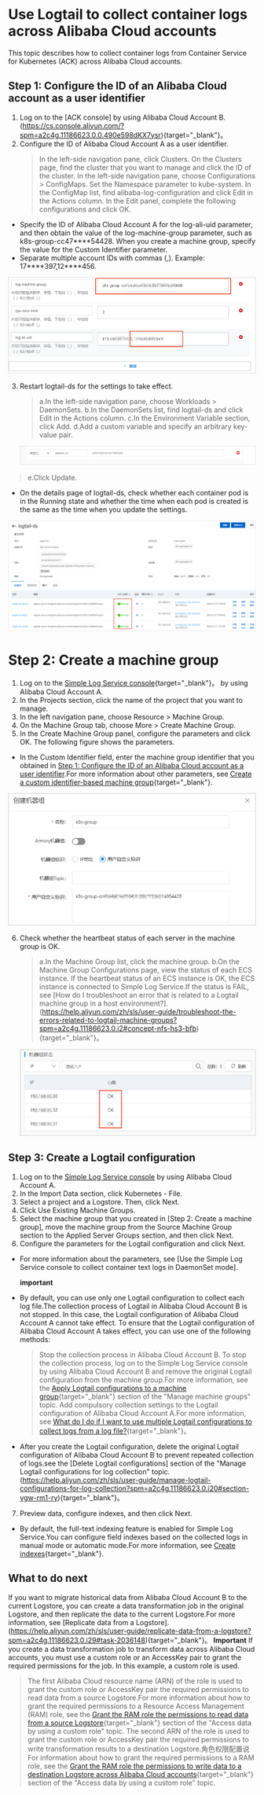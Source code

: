 # Use Logtail to collect container logs across Alibaba Cloud accounts

This topic describes how to collect container logs from Container Service for Kubernetes (ACK) across Alibaba Cloud accounts.

## Step 1: Configure the ID of an Alibaba Cloud account as a user identifier

1. Log on to the [ACK console] by using Alibaba Cloud Account B.(https://cs.console.aliyun.com/?spm=a2c4g.11186623.0.0.490e598dKX7ysr){target="\_blank"}。
2. Configure the ID of Alibaba Cloud Account A as a user identifier.
   > In the left-side navigation pane, click Clusters.
   > On the Clusters page, find the cluster that you want to manage and click the ID of the cluster.
   > In the left-side navigation pane, choose Configurations > ConfigMaps.
   > Set the Namespace parameter to kube-system. In the ConfigMap list, find alibaba-log-configuration and click Edit in the Actions column.
   > In the Edit panel, complete the following configurations and click OK.

- Specify the ID of Alibaba Cloud Account A for the log-ali-uid parameter, and then obtain the value of the log-machine-group parameter, such as k8s-group-cc47\*\*\*\*54428. When you create a machine group, specify the value for the Custom Identifier parameter.
- Separate multiple account IDs with commas (,). Example: 17\***\*397,12\*\***456.

![image.png](./img/contnierlog2.png)

3. Restart logtail-ds for the settings to take effect.

   > a.In the left-side navigation pane, choose Workloads > DaemonSets.
   > b.In the DaemonSets list, find logtail-ds and click Edit in the Actions column.
   > c.In the Environment Variable section, click Add.
   > d.Add a custom variable and specify an arbitrary key-value pair.

   ![image.png](./img/contnierlog6.png)

> e.Click Update.

- On the details page of logtail-ds, check whether each container pod is in the Running state and whether the time when each pod is created is the same as the time when you update the settings.

![image.png](./img/contnierlog3.png)

# Step 2: Create a machine group

1. Log on to the [Simple Log Service console](https://account.alibabacloud.com/login/login.htm?oauth_callback=https://sls.console.aliyun.com/?spm=a2c4g.11186623.0.0.490e598dKX7ysr){target="\_blank"}。 by using Alibaba Cloud Account A.
2. In the Projects section, click the name of the project that you want to manage.
3. In the left navigation pane, choose Resource > Machine Group.
4. On the Machine Group tab, choose More > Create Machine Group.
5. In the Create Machine Group panel, configure the parameters and click OK. The following figure shows the parameters.

- In the Custom Identifier field, enter the machine group identifier that you obtained in [Step 1: Configure the ID of an Alibaba Cloud account as a user identifier](./aliyunAcountlog.md).For more information about other parameters, see [Create a custom identifier-based machine group](https://help.aliyun.com/zh/sls/user-guide/create-a-custom-identifier-based-machine-group?spm=a2c4g.11186623.0.i1#concept-gyy-k3q-zdb){target="\_blank"}.

![image.png](./img/contnierlog4.png)

6. Check whether the heartbeat status of each server in the machine group is OK.

   > a.In the Machine Group list, click the machine group.
   > b.On the Machine Group Configurations page, view the status of each ECS instance.
   > If the heartbeat status of an ECS instance is OK, the ECS instance is connected to Simple Log Service.If the status is FAIL, see [How do I troubleshoot an error that is related to a Logtail machine group in a host environment?].(https://help.aliyun.com/zh/sls/user-guide/troubleshoot-the-errors-related-to-logtail-machine-groups?spm=a2c4g.11186623.0.i2#concept-nfs-hs3-bfb){target="\_blank"}。

   ![image.png](./img/contnierlog5.png)

## Step 3: Create a Logtail configuration

1. Log on to the [Simple Log Service console](https://sls.console.aliyun.com/?spm=a2c4g.11186623.0.0.1eae598dLCgNTM) by using Alibaba Cloud Account A.
2. In the Import Data section, click Kubernetes - File.
3. Select a project and a Logstore. Then, click Next.
4. Click Use Existing Machine Groups.
5. Select the machine group that you created in [Step 2: Create a machine group], move the machine group from the Source Machine Group section to the Applied Server Groups section, and then click Next.
6. Configure the parameters for the Logtail configuration and click Next.

- For more information about the parameters, see [Use the Simple Log Service console to collect container text logs in DaemonSet mode].

  **important**

- By default, you can use only one Logtail configuration to collect each log file.The collection process of Logtail in Alibaba Cloud Account B is not stopped. In this case, the Logtail configuration of Alibaba Cloud Account A cannot take effect. To ensure that the Logtail configuration of Alibaba Cloud Account A takes effect, you can use one of the following methods:
  > Stop the collection process in Alibaba Cloud Account B. To stop the collection process, log on to the Simple Log Service console by using Alibaba Cloud Account B and remove the original Logtail configuration from the machine group.For more information, see the [Apply Logtail configurations to a machine group](https://help.aliyun.com/zh/sls/user-guide/manage-machine-groups?spm=a2c4g.11186623.0.i19#section-gqq-rp1-ry){target="\_blank"} section of the "Manage machine groups" topic.
  > Add compulsory collection settings to the Logtail configuration of Alibaba Cloud Account A.For more information, see [What do I do if I want to use multiple Logtail configurations to collect logs from a log file?](https://help.aliyun.com/zh/sls/user-guide/what-do-i-do-if-i-want-to-use-multiple-logtail-configurations-to-collect-logs-from-a-log-file?spm=a2c4g.11186623.0.i21#concept-2180900){target="\_blank"}。
- After you create the Logtail configuration, delete the original Logtail configuration of Alibaba Cloud Account B to prevent repeated collection of logs.see the [Delete Logtail configurations] section of the "Manage Logtail configurations for log collection" topic.(https://help.aliyun.com/zh/sls/user-guide/manage-logtail-configurations-for-log-collection?spm=a2c4g.11186623.0.i20#section-vgw-rm1-ry){target="\_blank"}。

7. Preview data, configure indexes, and then click Next.

- By default, the full-text indexing feature is enabled for Simple Log Service.You can configure field indexes based on the collected logs in manual mode or automatic mode.For more information, see [Create indexes](https://help.aliyun.com/zh/sls/user-guide/create-indexes?spm=a2c4g.11186623.0.i24#task-jqz-v55-cfb){target="\_blank"}.

## What to do next

If you want to migrate historical data from Alibaba Cloud Account B to the current Logstore, you can create a data transformation job in the original Logstore, and then replicate the data to the current Logstore.For more information, see [Replicate data from a Logstore].(https://help.aliyun.com/zh/sls/user-guide/replicate-data-from-a-logstore?spm=a2c4g.11186623.0.i29#task-2036148){target="\_blank"}。
**Important** If you create a data transformation job to transform data across Alibaba Cloud accounts, you must use a custom role or an AccessKey pair to grant the required permissions for the job. In this example, a custom role is used.

> The first Alibaba Cloud resource name (ARN) of the role is used to grant the custom role or AccessKey pair the required permissions to read data from a source Logstore.For more information about how to grant the required permissions to a Resource Access Management (RAM) role, see the [Grant the RAM role the permissions to read data from a source Logstore](https://help.aliyun.com/zh/sls/user-guide/access-data-by-using-a-custom-role?spm=a2c4g.11186623.0.i37#section-wms-rsm-fgd){target="\_blank"} section of the "Access data by using a custom role" topic.
> The second ARN of the role is used to grant the custom role or AccessKey pair the required permissions to write transformation results to a destination Logstore.角色权限配置说 For information about how to grant the required permissions to a RAM role, see the [Grant the RAM role the permissions to write data to a destination Logstore across Alibaba Cloud accounts](https://help.aliyun.com/zh/sls/user-guide/access-data-by-using-a-custom-role?spm=a2c4g.11186623.0.i41#section-5y6-5dk-etx){target="\_blank"} section of the "Access data by using a custom role" topic.
